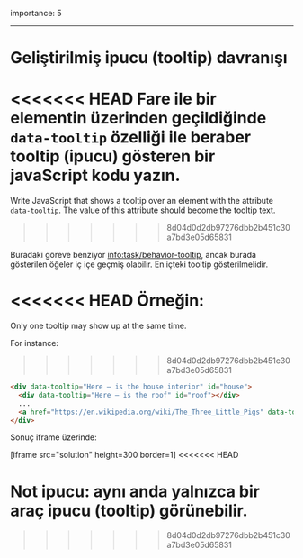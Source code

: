 importance: 5

---

# Geliştirilmiş ipucu (tooltip) davranışı 

<<<<<<< HEAD
Fare ile bir elementin üzerinden geçildiğinde `data-tooltip` özelliği ile beraber tooltip (ipucu) gösteren bir javaScript kodu yazın.
=======
Write JavaScript that shows a tooltip over an element with the attribute `data-tooltip`. The value of this attribute should become the tooltip text.
>>>>>>> 8d04d0d2db97276dbb2b451c30a7bd3e05d65831

Buradaki göreve benziyor <info:task/behavior-tooltip>, ancak burada gösterilen öğeler iç içe geçmiş olabilir. En içteki tooltip gösterilmelidir.

<<<<<<< HEAD
Örneğin:
=======
Only one tooltip may show up at the same time.

For instance:
>>>>>>> 8d04d0d2db97276dbb2b451c30a7bd3e05d65831

```html
<div data-tooltip="Here – is the house interior" id="house">
  <div data-tooltip="Here – is the roof" id="roof"></div>
  ...
  <a href="https://en.wikipedia.org/wiki/The_Three_Little_Pigs" data-tooltip="Read on…">Fare ile buranın üzerine gel</a>
</div>
```

Sonuç iframe üzerinde:

[iframe src="solution" height=300 border=1]
<<<<<<< HEAD

Not ipucu: aynı anda yalnızca bir araç ipucu (tooltip) görünebilir.
=======
>>>>>>> 8d04d0d2db97276dbb2b451c30a7bd3e05d65831
